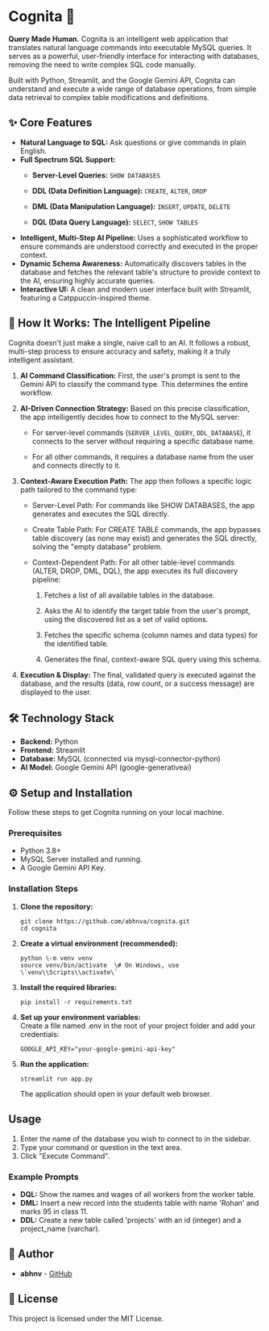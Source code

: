 # **Cognita 🧠**

**Query Made Human.** Cognita is an intelligent web application that translates natural language commands into executable MySQL queries. It serves as a powerful, user-friendly interface for interacting with databases, removing the need to write complex SQL code manually.

Built with Python, Streamlit, and the Google Gemini API, Cognita can understand and execute a wide range of database operations, from simple data retrieval to complex table modifications and definitions.

## **✨ Core Features**

* **Natural Language to SQL:** Ask questions or give commands in plain English. 
* **Full Spectrum SQL Support:**  
   * **Server-Level Queries:** `SHOW DATABASES`

   * **DDL (Data Definition Language):** `CREATE`, `ALTER`, `DROP`

   * **DML (Data Manipulation Language):** `INSERT`, `UPDATE`, `DELETE`
   * **DQL (Data Query Language):** `SELECT`, `SHOW TABLES`
* **Intelligent, Multi-Step AI Pipeline:** Uses a sophisticated workflow to ensure commands are understood correctly and executed in the proper context.
* **Dynamic Schema Awareness:** Automatically discovers tables in the database and fetches the relevant table's structure to provide context to the AI, ensuring highly accurate queries.  
* **Interactive UI:** A clean and modern user interface built with Streamlit, featuring a Catppuccin-inspired theme.

## **🚀 How It Works: The Intelligent Pipeline**

Cognita doesn't just make a single, naive call to an AI. It follows a robust, multi-step process to ensure accuracy and safety, making it a truly intelligent assistant.

1. **AI Command Classification:** First, the user's prompt is sent to the Gemini API to classify the command type. This determines the entire workflow.  
2. **AI-Driven Connection Strategy:** Based on this precise classification, the app intelligently decides how to connect to the MySQL server:

   * For server-level commands (`SERVER_LEVEL_QUERY`, `DDL_DATABASE`), it connects to the server without requiring a specific database name.

   * For all other commands, it requires a database name from the user and connects directly to it.

3. **Context-Aware Execution Path:** The app then follows a specific logic path tailored to the command type:
   * Server-Level Path: For commands like SHOW DATABASES, the app generates and executes the SQL directly.

   * Create Table Path: For CREATE TABLE commands, the app bypasses table discovery (as none may exist) and generates the SQL directly, solving the "empty database" problem.

   * Context-Dependent Path: For all other table-level commands (ALTER, DROP, DML, DQL), the app executes its full discovery pipeline:

      1.  Fetches a list of all available tables in the database.

      2.  Asks the AI to identify the target table from the user's prompt, using the discovered list as a set of valid options.

      3. Fetches the specific schema (column names and data types) for the identified table.

      4. Generates the final, context-aware SQL query using this schema.

4. **Execution & Display:** The final, validated query is executed against the database, and the results (data, row count, or a success message) are displayed to the user.

## **🛠️ Technology Stack**

* **Backend:** Python  
* **Frontend:** Streamlit  
* **Database:** MySQL (connected via mysql-connector-python)  
* **AI Model:** Google Gemini API (google-generativeai)  

## **⚙️ Setup and Installation**

Follow these steps to get Cognita running on your local machine.

### **Prerequisites**

* Python 3.8+  
* MySQL Server installed and running.  
* A Google Gemini API Key.

### **Installation Steps**

1. **Clone the repository:**  
    ```
    git clone https://github.com/abhnva/cognita.git 
    cd cognita
    ```

2. **Create a virtual environment (recommended):**  
   ```
   python \-m venv venv  
   source venv/bin/activate  \# On Windows, use \`venv\\Scripts\\activate\`
   ```

3. **Install the required libraries:**  
   ```
   pip install -r requirements.txt
   ```

4. **Set up your environment variables:**  
   Create a file named .env in the root of your project folder and add your credentials:  
   ```
   GOOGLE_API_KEY="your-google-gemini-api-key"
   ```  

5. **Run the application:**  
   ```
   streamlit run app.py
   ```

   The application should open in your default web browser.

## **Usage**

1. Enter the name of the database you wish to connect to in the sidebar.  
2. Type your command or question in the text area.  
3. Click "Execute Command".

### **Example Prompts**

* **DQL:** Show the names and wages of all workers from the worker table.  
* **DML:** Insert a new record into the students table with name 'Rohan' and marks 95 in class 11\.  
* **DDL:** Create a new table called 'projects' with an id (integer) and a project\_name (varchar).

## **👤 Author**

* **abhnv** \- [GitHub](https://github.com/abhnva)

## **📄 License**

This project is licensed under the MIT License.

